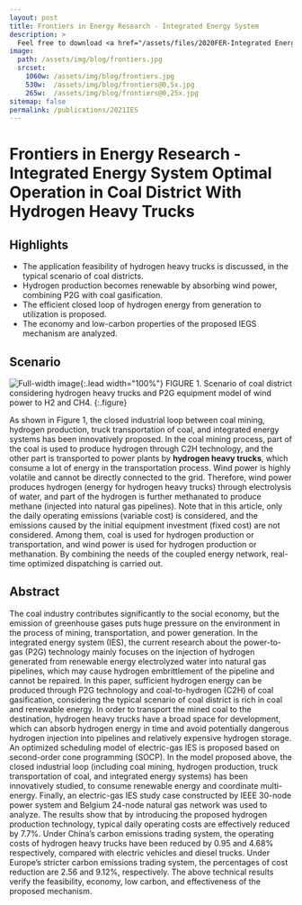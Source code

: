 ```yaml
---
layout: post
title: Frontiers in Energy Research - Integrated Energy System
description: >
  Feel free to download <a href="/assets/files/2020FER-Integrated Energy System Optimal Operation in Coal District With Hydrogen Heavy Trucks.pdf"  target="_blank"> <span class="icon-file-pdf" style="font-size:10px; color: #ee3f24"></span> PDF</a>.
image: 
  path: /assets/img/blog/frontiers.jpg
  srcset:
    1060w: /assets/img/blog/frontiers.jpg
    530w:  /assets/img/blog/frontiers@0,5x.jpg
    265w:  /assets/img/blog/frontiers@0,25x.jpg
sitemap: false
permalink: /publications/2021IES
---
```

# Frontiers in Energy Research - Integrated Energy System Optimal Operation in Coal District With Hydrogen Heavy Trucks

## Highlights

* The application feasibility of hydrogen heavy trucks is discussed, in the typical scenario of coal districts.
* Hydrogen production becomes renewable by absorbing wind power, combining P2G with coal gasification.
* The efficient closed loop of hydrogen energy from generation to utilization is proposed.
* The economy and low-carbon properties of the proposed IEGS mechanism are analyzed.

## Scenario

![Full-width image](/assets/img/blog/IES.png){:.lead width="100%"}
FIGURE 1. Scenario of coal district considering hydrogen heavy trucks and P2G equipment model of wind power to H2 and CH4.
{:.figure}

As shown in Figure 1, the closed industrial loop between coal mining, hydrogen production, truck transportation of coal, and integrated energy systems has been innovatively proposed. In the coal mining process, part of the coal is used to produce hydrogen through C2H technology, and the other part is transported to power plants by **hydrogen heavy trucks**, which consume a lot of energy in the transportation process. Wind power is highly volatile and cannot be directly connected to the grid. Therefore, wind power produces hydrogen (energy for hydrogen heavy trucks) through electrolysis of water, and part of the hydrogen is further methanated to produce methane (injected into natural gas pipelines). Note that in this article, only the daily operating emissions (variable cost) is considered, and the emissions caused by the initial equipment investment (fixed cost) are not considered. Among them, coal is used for hydrogen production or transportation, and wind power is used for hydrogen production or methanation. By combining the needs of the coupled energy network, real-time optimized dispatching is carried out.

## Abstract

The coal industry contributes significantly to the social economy, but the emission of greenhouse gases puts huge pressure on the environment in the process of mining, transportation, and power generation. In the integrated energy system (IES), the current research about the power-to-gas (P2G) technology mainly focuses on the injection of hydrogen generated from renewable energy electrolyzed water into natural gas pipelines, which may cause hydrogen embrittlement of the pipeline and cannot be repaired. In this paper, sufficient hydrogen energy can be produced through P2G technology and coal-to-hydrogen (C2H) of coal gasification, considering the typical scenario of coal district is rich in coal and renewable energy. In order to transport the mined coal to the destination, hydrogen heavy trucks have a broad space for development, which can absorb hydrogen energy in time and avoid potentially dangerous hydrogen injection into pipelines and relatively expensive hydrogen storage. An optimized scheduling model of electric-gas IES is proposed based on second-order cone programming (SOCP). In the model proposed above, the closed industrial loop (including coal mining, hydrogen production, truck transportation of coal, and integrated energy systems) has been innovatively studied, to consume renewable energy and coordinate multi-energy. Finally, an electric-gas IES study case constructed by IEEE 30-node power system and Belgium 24-node natural gas network was used to analyze. The results show that by introducing the proposed hydrogen production technology, typical daily operating costs are effectively reduced by 7.7%. Under China’s carbon emissions trading system, the operating costs of hydrogen heavy trucks have been reduced by 0.95 and 4.68% respectively, compared with electric vehicles and diesel trucks. Under Europe’s stricter carbon emissions trading system, the percentages of cost reduction are 2.56 and 9.12%, respectively. The above technical results verify the feasibility, economy, low carbon, and effectiveness of the proposed mechanism.
